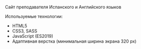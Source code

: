 Сайт преподавателя Испанского и Английского языков

Используемые технологии:

- HTML5
- CSS3, SASS
- JavaScript (ES2019)
- Адаптивная верстка (минимальная ширина экрана 320 px)

<!-- Подправить: -->
<!-- кроссбраузерная?? -->
<!-- ПРОВЕРИТЬ НА ВАЛИДАТОРАХ! -->
